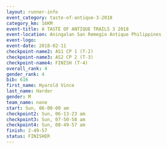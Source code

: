 ```yaml
---
layout: runner-info 
event_category: taste-of-antique-3-2018 
category_km: 16KM 
event-title: A TASTE OF ANTIQUE TRAILS 3 2018 
event-location: Aningalan San Remegio Antique Philippines 
event-logo: 
event-date: 2018-02-11 
checkpoint-name2: AS1 CP 1 (T-2) 
checkpoint-name3: AS2 CP 2 (T-3) 
checkpoint-name4: FINISH (T-4) 
overall_rank: 4
gender_rank: 4
bib: 616
first_name: Hyarold Vince
last_name: Harder
gender: M
team_name: none
start: Sun, 06-00-00 am
checkpoint2: Sun, 06-13-23 am
checkpoint3: Sun, 07-50-58 am
checkpoint4: Sun, 08-49-57 am
finish: 2-49-57
status: FINISHER
---
```

